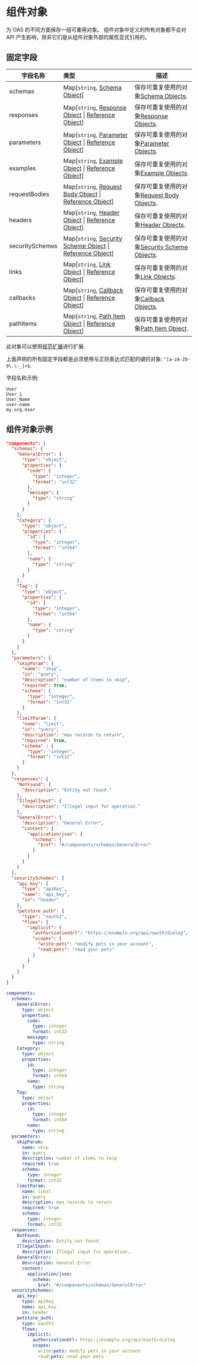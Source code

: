 # 组件对象

为 OAS 的不同方面保存一组可重用对象。
组件对象中定义的所有对象都不会对 API 产生影响，除非它们是从组件对象外部的属性显式引用的。

## 固定字段

| 字段名称                                                 | 类型                                                                                                   | 描述                                                                  |
| -------------------------------------------------------- | :----------------------------------------------------------------------------------------------------- | --------------------------------------------------------------------- |
| <a name="componentsSchemas"></a> schemas                 | Map[`string`, [Schema Object](#schemaObject)]                                                          | 保存可重复使用的对象[Schema Objects](#schemaObject).                  |
| <a name="componentsResponses"></a> responses             | Map[`string`, [Response Object](#responseObject) \| [Reference Object](#referenceObject)]              | 保存可重复使用的对象[Response Objects](#responseObject).              |
| <a name="componentsParameters"></a> parameters           | Map[`string`, [Parameter Object](#parameterObject) \| [Reference Object](#referenceObject)]            | 保存可重复使用的对象[Parameter Objects](#parameterObject).            |
| <a name="componentsExamples"></a> examples               | Map[`string`, [Example Object](#exampleObject) \| [Reference Object](#referenceObject)]                | 保存可重复使用的对象[Example Objects](#exampleObject).                |
| <a name="componentsRequestBodies"></a> requestBodies     | Map[`string`, [Request Body Object](#requestBodyObject) \| [Reference Object](#referenceObject)]       | 保存可重复使用的对象[Request Body Objects](#requestBodyObject).       |
| <a name="componentsHeaders"></a> headers                 | Map[`string`, [Header Object](#headerObject) \| [Reference Object](#referenceObject)]                  | 保存可重复使用的对象[Header Objects](#headerObject).                  |
| <a name="componentsSecuritySchemes"></a> securitySchemes | Map[`string`, [Security Scheme Object](#securitySchemeObject) \| [Reference Object](#referenceObject)] | 保存可重复使用的对象[Security Scheme Objects](#securitySchemeObject). |
| <a name="componentsLinks"></a> links                     | Map[`string`, [Link Object](#linkObject) \| [Reference Object](#referenceObject)]                      | 保存可重复使用的对象[Link Objects](#linkObject).                      |
| <a name="componentsCallbacks"></a> callbacks             | Map[`string`, [Callback Object](#callbackObject) \| [Reference Object](#referenceObject)]              | 保存可重复使用的对象[Callback Objects](#callbackObject).              |
| <a name="componentsPathItems"></a> pathItems             | Map[`string`, [Path Item Object](#pathItemObject) \| [Reference Object](#referenceObject)]             | 保存可重复使用的对象[Path Item Object](#pathItemObject).              |

此对象可以使用[规范扩展](#specificationExtensions)进行扩展.

上面声明的所有固定字段都是必须使用与正则表达式匹配的键的对象: `^[a-zA-Z0-9\.\-_]+$`.

字段名称示例:

```
User
User_1
User_Name
user-name
my.org.User
```

## 组件对象示例

```json
"components": {
  "schemas": {
    "GeneralError": {
      "type": "object",
      "properties": {
        "code": {
          "type": "integer",
          "format": "int32"
        },
        "message": {
          "type": "string"
        }
      }
    },
    "Category": {
      "type": "object",
      "properties": {
        "id": {
          "type": "integer",
          "format": "int64"
        },
        "name": {
          "type": "string"
        }
      }
    },
    "Tag": {
      "type": "object",
      "properties": {
        "id": {
          "type": "integer",
          "format": "int64"
        },
        "name": {
          "type": "string"
        }
      }
    }
  },
  "parameters": {
    "skipParam": {
      "name": "skip",
      "in": "query",
      "description": "number of items to skip",
      "required": true,
      "schema": {
        "type": "integer",
        "format": "int32"
      }
    },
    "limitParam": {
      "name": "limit",
      "in": "query",
      "description": "max records to return",
      "required": true,
      "schema" : {
        "type": "integer",
        "format": "int32"
      }
    }
  },
  "responses": {
    "NotFound": {
      "description": "Entity not found."
    },
    "IllegalInput": {
      "description": "Illegal input for operation."
    },
    "GeneralError": {
      "description": "General Error",
      "content": {
        "application/json": {
          "schema": {
            "$ref": "#/components/schemas/GeneralError"
          }
        }
      }
    }
  },
  "securitySchemes": {
    "api_key": {
      "type": "apiKey",
      "name": "api_key",
      "in": "header"
    },
    "petstore_auth": {
      "type": "oauth2",
      "flows": {
        "implicit": {
          "authorizationUrl": "https://example.org/api/oauth/dialog",
          "scopes": {
            "write:pets": "modify pets in your account",
            "read:pets": "read your pets"
          }
        }
      }
    }
  }
}
```

```yaml
components:
  schemas:
    GeneralError:
      type: object
      properties:
        code:
          type: integer
          format: int32
        message:
          type: string
    Category:
      type: object
      properties:
        id:
          type: integer
          format: int64
        name:
          type: string
    Tag:
      type: object
      properties:
        id:
          type: integer
          format: int64
        name:
          type: string
  parameters:
    skipParam:
      name: skip
      in: query
      description: number of items to skip
      required: true
      schema:
        type: integer
        format: int32
    limitParam:
      name: limit
      in: query
      description: max records to return
      required: true
      schema:
        type: integer
        format: int32
  responses:
    NotFound:
      description: Entity not found.
    IllegalInput:
      description: Illegal input for operation.
    GeneralError:
      description: General Error
      content:
        application/json:
          schema:
            $ref: "#/components/schemas/GeneralError"
  securitySchemes:
    api_key:
      type: apiKey
      name: api_key
      in: header
    petstore_auth:
      type: oauth2
      flows:
        implicit:
          authorizationUrl: https://example.org/api/oauth/dialog
          scopes:
            write:pets: modify pets in your account
            read:pets: read your pets
```
